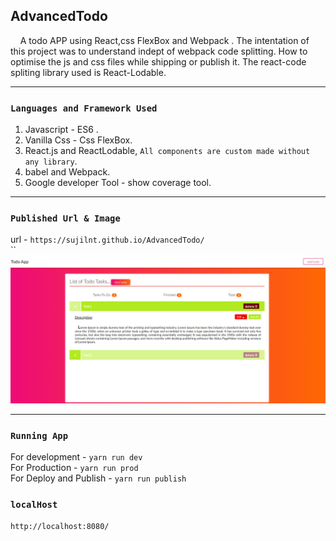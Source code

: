   ## AdvancedTodo
  &nbsp; &nbsp; A todo APP using React,css FlexBox and Webpack . The intentation of this project was to understand indept of webpack code splitting. 
  How to optimise the js and css files while shipping or publish it. The react-code spliting library used is React-Lodable.  
  
 <hr/>
 
 ### `Languages and Framework Used`<br/>
  1) Javascript - ES6 . <br/>
  2) Vanilla Css - Css FlexBox. <br/>
  3) React.js and ReactLodable, `All components are custom made without any library`.  <br/>
  4) babel and Webpack. <br/>
  5) Google developer Tool -  show coverage tool.

<hr/> 

### `Published Url & Image`
url - `https://sujilnt.github.io/AdvancedTodo/` <br/>
``
![alt text](https://github.com/sujilnt/AdvancedTodo/blob/master/assets/AdvancedTodo.PNG)

 <hr/>
  

### `Running App`
For development - `yarn run dev` <br/>
For Production - `yarn run prod` <br/>
For Deploy and Publish - `yarn run publish`

### `localHost` 
`http://localhost:8080/`
